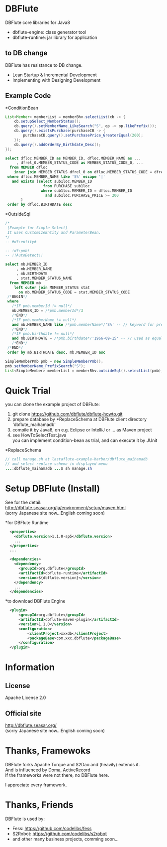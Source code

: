DBFlute
=======================
DBFlute core libraries for Java8

- dbflute-engine: class generator tool
- dbflute-runtime: jar library for application

## to DB change
DBFlute has resistance to DB change.

- Lean Startup & Incremental Development
- Implementing with Designing Development

## Example Code

*ConditionBean
```java
List<Member> memberList = memberBhv.selectList(cb -> {
    cb.setupSelect_MemberStatus();
    cb.query().setMemberName_LikeSearch("S", op -> op.likePrefix());
    cb.query().existsPurchase(purchaseCB -> {
        purchaseCB.query().setPurchasePrice_GreaterEqual(200);
    });
    cb.query().addOrderBy_Birthdate_Desc();
});
```

```sql
select dfloc.MEMBER_ID as MEMBER_ID, dfloc.MEMBER_NAME as ...
     , dfrel_0.MEMBER_STATUS_CODE as MEMBER_STATUS_CODE_0, ...
  from MEMBER dfloc
    inner join MEMBER_STATUS dfrel_0 on dfloc.MEMBER_STATUS_CODE = dfrel_0.MEMBER_STATUS_CODE
 where dfloc.MEMBER_NAME like 'S%' escape '|'
   and exists (select sub1loc.MEMBER_ID
                 from PURCHASE sub1loc
                where sub1loc.MEMBER_ID = dfloc.MEMBER_ID
                  and sub1loc.PURCHASE_PRICE >= 200
       )
 order by dfloc.BIRTHDATE desc
```

*OutsideSql
```sql
/*
 [Example for Simple Select]
 It uses CustomizeEntity and ParameterBean.
*/
-- #df:entity#

-- !df:pmb!
-- !!AutoDetect!!

select mb.MEMBER_ID
     , mb.MEMBER_NAME
     , mb.BIRTHDATE
     , stat.MEMBER_STATUS_NAME
  from MEMBER mb
    left outer join MEMBER_STATUS stat
      on mb.MEMBER_STATUS_CODE = stat.MEMBER_STATUS_CODE
 /*BEGIN*/
 where
   /*IF pmb.memberId != null*/
   mb.MEMBER_ID = /*pmb.memberId*/3
   /*END*/
   /*IF pmb.memberName != null*/
   and mb.MEMBER_NAME like /*pmb.memberName*/'S%' -- // keyword for prefix search
   /*END*/
   /*IF pmb.birthdate != null*/
   and mb.BIRTHDATE = /*pmb.birthdate*/'1966-09-15' -- // used as equal
   /*END*/
 /*END*/
 order by mb.BIRTHDATE desc, mb.MEMBER_ID asc
```
```java
SimpleMemberPmb pmb = new SimpleMemberPmb();
pmb.setMemberName_PrefixSearch("S");
List<SimpleMember> memberList = memberBhv.outsideSql().selectList(pmb);
```

# Quick Trial
you can clone the example project of DBFlute:  

1. git clone https://github.com/dbflute/dbflute-howto.git
2. prepare database by *ReplaceSchema at DBFlute client directory 'dbflute_maihamadb'
3. compile it by Java8, on e.g. Eclipse or IntelliJ or ... as Maven project
4. see HowToSelectTest.java  
you can implement condition-bean as trial, and can execute it by JUnit

*ReplaceSchema
```java
// call manage.sh at lastaflute-example-harbor/dbflute_maihamadb
// and select replace-schema in displayed menu
...:dbflute_maihamadb ...$ sh manage.sh
```
# Setup DBFlute (Install)
See for the detail:  
http://dbflute.seasar.org/ja/environment/setup/maven.html  
(sorry Japanese site now...English coming soon)

*for DBFlute Runtime
```xml
  <properties>
    <dbflute.version>1.1.0-sp5</dbflute.version>
    ...
  </properties>
  ...

  <dependencies>
    <dependency>
      <groupId>org.dbflute</groupId>
      <artifactId>dbflute-runtime</artifactId>
      <version>${dbflute.version}</version>
    </dependency>
    ...
  </dependencies>
```

*to download DBFlute Engine
```xml
  <plugin>
      <groupId>org.dbflute</groupId>
      <artifactId>dbflute-maven-plugin</artifactId>
      <version>1.1.0</version>
      <configuration>
          <clientProject>xxxdb</clientProject>
          <packageBase>com.xxx.dbflute</packageBase>
      </configuration>
  </plugin>
```

# Information
## License
Apache License 2.0

## Official site
http://dbflute.seasar.org/  
(sorry Japanese site now...English coming soon)

# Thanks, Framewoks
DBFlute forks Apache Torque and S2Dao and (heavily) extends it.  
And is influenced by Doma, ActiveRecord  
If the frameworks were not there, no DBFlute here.

I appreciate every framework.

# Thanks, Friends
DBFlute is used by:  
- Fess: https://github.com/codelibs/fess
- S2Robot: https://github.com/codelibs/s2robot
- and other many business projects, comming soon...
